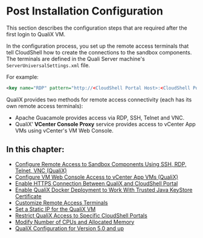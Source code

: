 # Post Installation Configuration

This section describes the configuration steps that are required after the first login to QualiX VM.

In the configuration process, you set up the remote access terminals that tell CloudShell how to create the connections to the sandbox components. The terminals are defined in the Quali Server machine's `ServerUniversalSettings.xml` file.

For example:

```xml
<key name="RDP" pattern="http://<CloudShell Portal Host>:<CloudShell Portal Port>/Qx/connect?qualix=<VM IP>&amp;qualixType=https&amp;rdp{qid}&amp;qtoken={qtoken}&amp;hostname={Address}&amp;protocol=rdp&amp;port=3389&amp;username={User}&amp;password={Password}&amp;security=any&amp;ignore-cert=true" icon-key="RDP" />
```

QualiX provides two methods for remote access connectivity (each has its own remote access terminals):

- Apache Guacamole provides access via RDP, SSH, Telnet and VNC.
- QualiX’ **VCenter Console Proxy** service provides access to vCenter App VMs using vCenter's VM Web Console.

## In this chapter:

- [Configure Remote Access to Sandbox Components Using SSH, RDP, Telnet, VNC (QualiX)](https://help.quali.com/Online%20Help/0.0/Portal/Content/QualiX/Cnfg-Quali-Srv.htm)
- [Configure VM Web Console Access to vCenter App VMs (QualiX)](https://help.quali.com/Online%20Help/0.0/Portal/Content/QualiX/Cnfg-vCenter-Console.htm)
- [Enable HTTPS Connection Between QualiX and CloudShell Portal](https://help.quali.com/Online%20Help/0.0/Portal/Content/QualiX/Cnfg-SSL-Suprt.htm)
- [Enable QualiX Docker Deployment to Work With Trusted Java KeyStore Certificate](https://help.quali.com/Online%20Help/0.0/Portal/Content/QualiX/Cnfg-jks-cert.htm)
- [Customize Remote Access Terminals](https://help.quali.com/Online%20Help/0.0/Portal/Content/QualiX/Cstmz-rmt-access-trmnl.htm)
- [Set a Static IP for the QualiX VM](https://help.quali.com/Online%20Help/0.0/Portal/Content/QualiX/Set-Static-IP.htm)
- [Restrict QualiX Access to Specific CloudShell Portals](https://help.quali.com/Online%20Help/0.0/Portal/Content/QualiX/Restrict-qualix-access-to-portals.htm)
- [Modify Number of CPUs and Allocated Memory](https://help.quali.com/Online%20Help/0.0/Portal/Content/QualiX/Mdfy-no-CPUs-allctd-mem.htm)
- [QualiX Configuration for Version 5.0 and up](https://help.quali.com/Online%20Help/0.0/Portal/Content/QualiX/Cnfg-Qualix-5.0.htm)